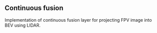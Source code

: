 ## Continuous fusion

Implementation of continuous fusion layer
for projecting FPV image into BEV using LIDAR.
